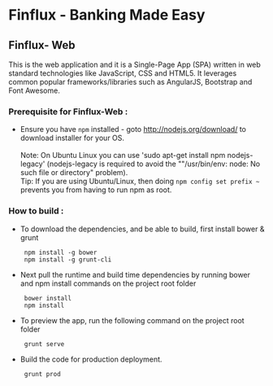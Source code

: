 # Finflux - Banking Made Easy

## Finflux- Web

This is the web application and it is a Single-Page App (SPA) written in web standard technologies like JavaScript, CSS and HTML5. It leverages common popular frameworks/libraries such as AngularJS, Bootstrap and Font Awesome.

### Prerequisite for Finflux-Web :
* Ensure you have ```npm``` installed - goto http://nodejs.org/download/ to download installer for your OS.       
<br/> Note: On Ubuntu Linux you can use 'sudo apt-get install npm nodejs-legacy' (nodejs-legacy is required to avoid the ""/usr/bin/env: node: No such file or directory" problem). 
<br/> Tip: If you are using Ubuntu/Linux, then doing ```npm config set prefix ~``` prevents you from having to run npm as root.

### How to build : 
* To download the dependencies, and be able to build, first install bower & grunt
   ```
    npm install -g bower
    npm install -g grunt-cli
   ```
* Next pull the runtime and build time dependencies by running bower and npm install commands on the project root folder

   ```
    bower install
    npm install 
   ```

* To preview the app, run the following command on the project root folder

   ```
    grunt serve
   ```

* Build the code for production deployment.

  ```
   grunt prod
  ```